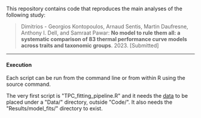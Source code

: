 This repository contains code that reproduces the main analyses of the following study:

>Dimitrios - Georgios Kontopoulos, Arnaud Sentis, Martin Daufresne, Anthony I. Dell, and Samraat Pawar: **No model to rule them all: a systematic comparison of 83 thermal performance curve models across traits and taxonomic groups**. 2023. [Submitted]

---
 
#### Execution

Each script can be run from the command line or from within R using the 
source command.

The very first script is "TPC_fitting_pipeline.R" and it needs the [data](https://doi.org/10.6084/m9.figshare.24106161.v1)
to be placed under a "Data/" directory, outside "Code/". It also needs 
the "Results/model_fits/" directory to exist.

